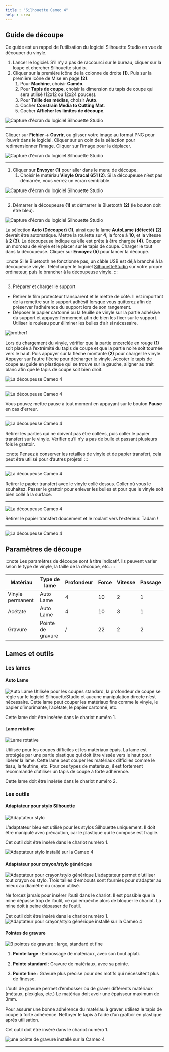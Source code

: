 ```yaml
---
title : "Silhouette Cameo 4"
help : crea
---
```


## Guide de découpe 

Ce guide est un rappel de l’utilisation du logiciel Silhouette Studio en vue de découper du vinyle.

1. Lancer le logiciel. S’il n’y a pas de raccourci sur le bureau, cliquer sur la loupe et chercher Silhouette studio.
2. Cliquer sur la première icône de la colonne de droite **(1)**. Puis sur la première icône de Mise en page **(2)**.
    1. Pour **Machine**, choisir **Caméo**.
    2. Pour **Tapis de coupe**, choisir la dimension du tapis de coupe qui sera utilisé (12x12 ou 12x24 pouces).
    3. Pour **Taille des médias**, choisir **Auto**.
    4. Cocher **Constrain Media to Cutting Mat**.
    5. Cocher **Afficher les limites de découpe**.
        
![Capture d'écran du logiciel Silhouette Studio](/img/docs/cameo1.webp)

---

Cliquer sur **Fichier → Ouvrir**, ou glisser votre image au format PNG pour l’ouvrir dans le logiciel. Cliquer sur un coin de la sélection pour redimensionner l’image. Cliquer sur l’image pour la déplacer.
    
![Capture d'écran du logiciel Silhouette Studio](/img/docs/cameo2.webp)

---

1. Cliquer sur **Envoyer (1)** pour aller dans le menu de découpe.
    1. Choisir le matériau **Vinyle Oracal 651 (2)**. Si la découpeuse n’est pas démarrée, vous verrez un écran semblable.
        
![Capture d'écran du logiciel Silhouette Studio](/img/docs/cameo3.webp)
        
---

2. Démarrer la découpeuse **(1)** et démarrer le Bluetooth **(2)** (le bouton doit être bleu).
    
![Capture d'écran du logiciel Silhouette Studio](/img/docs/cameo4.webp)

La sélection **Auto (Découper) (1)**, ainsi que la lame **AutoLame (détecté)** **(2)** devrait être automatique. Mettre la roulette sur **4**, la force à **10**, et la vitesse à **2 (3)**. 
La découpeuse indique qu’elle est prête à être chargée **(4)**. Couper un morceau de vinyle et le placer sur le tapis de coupe. Charger le tout dans la découpeuse. Cliquer sur **Envoyez (5)** pour lancer la découpe.

:::note
Si le Bluetooth ne fonctionne pas, un câble USB est déjà branché à la découpeuse vinyle. Télécharger le logiciel [SilhouetteStudio](https://www.silhouetteamerica.com/software) sur votre propre ordinateur, puis le brancher à la découpeuse vinyle.
:::

---

3. Préparer et charger le support

- Retirer le film protecteur transparent et le mettre de côté. Il est important de la remettre sur le support adhésif lorsque vous quitterez afin de préserver l’adhérence du support lors de son rangement.
- Déposer le papier cartonné ou la feuille de vinyle sur la partie adhésive du support et appuyer fermement afin de bien les fixer sur le support. Utiliser le rouleau pour éliminer les bulles d’air si nécessaire.

![brother1](/img/docs/brother1.webp)

Lors du chargement du vinyle, vérifier que la partie encerclée en rouge **(1)** soit placée à l’extrémité du tapis de coupe et que la partie noire soit tournée vers le haut. Puis appuyer sur la flèche montante **(2)** pour charger le vinyle. Appuyer sur l’autre flèche pour décharger le vinyle. Accoter le tapis de coupe au guide en plastique qui se trouve sur la gauche, aligner au trait blanc afin que le tapis de coupe soit bien droit.

![La découpeuse Cameo 4](/img/docs/cameo5.webp)

---

![La découpeuse Cameo 4](/img/docs/cameo6.webp)

Vous pouvez mettre pause à tout moment en appuyant sur le bouton **Pause** en cas d'erreur.

---

![La découpeuse Cameo 4](/img/docs/cameo7.webp)

Retirer les parties qui ne doivent pas être collées, puis coller le papier transfert sur le vinyle. Vérifier qu’il n’y a pas de bulle et passant plusieurs fois le grattoir.

:::note
    Pensez à conserver les retailles de vinyle et de papier transfert, cela peut être utilisé pour d’autres projets!
:::

---

![La découpeuse Cameo 4](/img/docs/cameo8.webp)

Retirer le papier transfert avec le vinyle collé dessus. Coller où vous le souhaitez. Passer le grattoir pour enlever les bulles et pour que le vinyle soit bien collé à la surface.

---

![La découpeuse Cameo 4](/img/docs/cameo9.webp)

Retirer le papier transfert doucement et le roulant vers l’extérieur. Tadam !

---

![La découpeuse Cameo 4](/img/docs/cameo10.webp)

## Paramètres de découpe

:::note 
Les paramètres de découpe sont à titre indicatif. Ils peuvent varier selon le type de vinyle, la taille de la découpe, etc.
:::

| Matériau | Type de lame | Profondeur | Force | Vitesse | Passage |
| --- | --- | --- | --- | --- | --- |
| Vinyle permanent | Auto Lame| 4 | 10 | 2 | 1 |
| Acétate | Auto Lame | 4 | 10 | 3 | 1 |
| Gravure | Pointe de gravure | / | 22 | 2 | 2 |

## Lames et outils

### Les lames

#### Auto Lame

![Auto Lame](/img/docs/cameo11.webp)
Utilisée pour les coupes standard, la profondeur de coupe se règle sur le logiciel SilhouetteStudio et aucune manipulation directe n’est nécessaire. Cette lame peut couper les matériaux fins comme le vinyle, le papier d’imprimante, l’acétate, le papier cartonné, etc.

Cette lame doit être insérée dans le chariot numéro 1.

#### Lame rotative

![Lame rotative](/img/docs/cameo18.webp)

Utilisée pour les coupes difficiles et les matériaux épais. La lame est protégée par une partie plastique qui doit être vissée vers le haut pour libérer la lame. Cette lame peut couper les matériaux difficiles comme le tissu, la feutrine, etc. Pour ces types de matériaux, il est fortement recommandé d’utiliser un tapis de coupe à forte adhérence. 

Cette lame doit être insérée dans le chariot numéro 2.

### Les outils

#### Adaptateur pour stylo Silhouette

![Adaptateur stylo](/img/docs/cameo12.webp)

L’adaptateur bleu est utilisé pour les stylos Silhouette uniquement. Il doit être manipulé avec précaution, car le plastique qui le compose est fragile. 

Cet outil doit être inséré dans le chariot numéro 1.

![Adaptateur stylo installé sur la Cameo 4](/img/docs/cameo13.webp)

#### Adaptateur pour crayon/stylo générique
![Adaptateur pour crayon/stylo générique](/img/docs/cameo14.webp)
L’adaptateur permet d’utiliser tout crayon ou stylo. Trois tailles d’embouts sont fournies pour s’adapter au mieux au diamètre du crayon utilisé. 

Ne forcez jamais pour insérer l’outil dans le chariot. Il est possible que la mine dépasse trop de l’outil, ce qui empêche alors de bloquer le chariot. La mine doit à peine dépasser de l’outil.

Cet outil doit être inséré dans le chariot numéro 1.
![Adaptateur pour crayon/stylo générique installé sur la Cameo 4](/img/docs/cameo15.webp)

#### Pointes de gravure

![3 pointes de gravure : large, standard et fine](/img/docs/cameo16.webp)

1. **Pointe large** : Embossage de matériaux, avec son bout aplati.

2. **Pointe standard** : Gravure de matériaux, avec sa pointe.

3. **Pointe fine** : Gravure plus précise pour des motifs qui nécessitent plus de finesse.

L’outil de gravure permet d’embosser ou de graver différents matériaux (métaux, plexiglas, etc.) Le matériau doit avoir une épaisseur maximum de 3mm. 

Pour assurer une bonne adhérence du matériau à graver, utilisez le tapis de coupe à forte adhérence. Nettoyer le tapis à l’aide d’un grattoir en plastique après utilisation.

Cet outil doit être inséré dans le chariot numéro 1.

![une pointe de gravure installé sur la Cameo 4](/img/docs/cameo17.webp)

---

